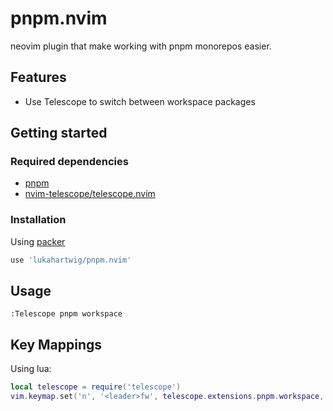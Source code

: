 # pnpm.nvim

neovim plugin that make working with pnpm monorepos easier.

## Features

* Use Telescope to switch between workspace packages

## Getting started

### Required dependencies

* [pnpm](https://pnpm.io/)
* [nvim-telescope/telescope.nvim](https://github.com/nvim-telescope/telescope.nvim)

### Installation

Using [packer](https://github.com/wbthomason/packer.nvim)

```lua
use 'lukahartwig/pnpm.nvim'
```

## Usage

```
:Telescope pnpm workspace
```
## Key Mappings

Using lua:

```lua
local telescope = require('telescope')
vim.keymap.set('n', '<leader>fw', telescope.extensions.pnpm.workspace, {})
```
